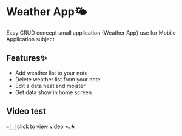 # Weather App🌤️

Easy CRUD concept small application (Weather App) use for Mobile Application subject

## Features✨

- Add weather list to your note
- Delete weather list from your note
- Edit a data  heat and moister
- Get data show in  home screen

## Video test
[👉🏻 click to view video ᯓ★](https://drive.google.com/file/d/1WvaLu1t9EjCEDuKHEVyMA5rL4DuLnIGH/view?usp=sharing)
